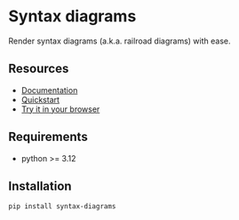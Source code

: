 # Syntax diagrams

Render syntax diagrams (a.k.a. railroad diagrams) with ease.

## Resources

- [Documentation](https://syntax-diagrams.readthedocs.io/en/stable/)
- [Quickstart](https://syntax-diagrams.readthedocs.io/en/stable/quickstart.html)
- [Try it in your browser](https://syntax-diagrams.readthedocs.io/en/stable/try)

## Requirements

- python >= 3.12

## Installation

```sh
pip install syntax-diagrams
```
